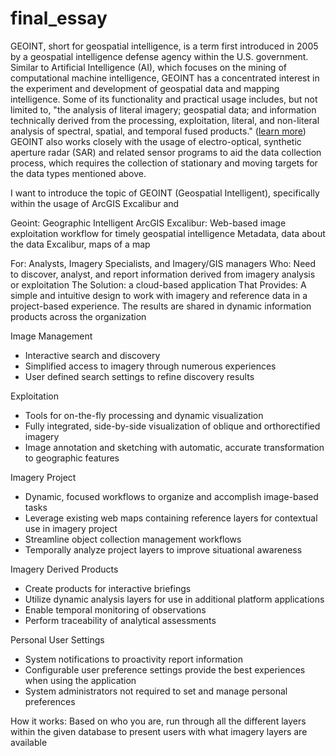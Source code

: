 # final_essay
GEOINT, short for geospatial intelligence, is a term first introduced in 2005 by a geospatial intelligence defense agency within the U.S. government. Similar to Artificial Intelligence (AI), which focuses on the mining of computational machine intelligence, GEOINT has a concentrated interest in the experiment and development of geospatial data and mapping intelligence. Some of its functionality and practical usage includes, but not limited to, "the analysis of literal imagery; geospatial data; and information technically derived from the processing, exploitation, literal, and non-literal analysis of spectral, spatial, and temporal fused products." ([learn more](https://www.omnisci.com/technical-glossary/geoint)) GEOINT also works closely with the usage of electro-optical, synthetic aperture radar (SAR) and related sensor programs to aid the data collection process, which requires the collection of stationary and moving targets for the data types mentioned above.


I want to introduce the topic of GEOINT (Geospatial Intelligent), specifically within the usage of ArcGIS Excalibur and

Geoint: Geographic Intelligent
ArcGIS Excalibur: Web-based image exploitation workflow for timely geospatial intelligence
Metadata, data about the data
Excalibur, maps of a map

For: Analysts, Imagery Specialists, and Imagery/GIS managers
Who: Need to discover, analyst, and report information derived from imagery analysis or exploitation
The Solution: a cloud-based application
That Provides: A simple and intuitive design to work with imagery and reference data in a project-based experience. The results are shared in dynamic information products across the organization

Image Management
- Interactive search and discovery
- Simplified access to imagery through numerous experiences
- User defined search settings to refine discovery results

Exploitation
- Tools for on-the-fly processing and dynamic visualization
- Fully integrated, side-by-side visualization of oblique and orthorectified imagery
- Image annotation and sketching with automatic, accurate transformation to geographic features

Imagery Project
- Dynamic, focused workflows to organize and accomplish image-based tasks
- Leverage existing web maps containing reference layers for contextual use in imagery project
- Streamline object collection management workflows
- Temporally analyze project layers to improve situational awareness

Imagery Derived Products
- Create products for interactive briefings
- Utilize dynamic analysis layers for use in additional platform applications
- Enable temporal monitoring of observations
- Perform traceability of analytical assessments

Personal User Settings
- System notifications to proactivity report information
- Configurable user preference settings provide the best experiences when using the application
- System administrators not required to set and manage personal preferences

How it works:
Based on who you are, run through all the different layers within the given database to present users with what imagery layers are available
